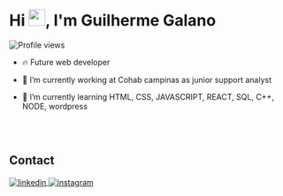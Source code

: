 
<h1 align="left">Hi <img src="https://raw.githubusercontent.com/kaueMarques/kaueMarques/master/hi.gif" height="30px">, I'm Guilherme Galano</h1>
<p align="left"> <img src="https://komarev.com/ghpvc/?username=maykbrito&color=yellow" alt="Profile views" /> </p>

- 🔥  Future web developer

- 🔭 I’m currently working at Cohab campinas as junior support analyst 

- 💬 I’m currently learning HTML, CSS, JAVASCRIPT, REACT, SQL, C++, NODE, wordpress 




<!--

<br><br>

## 🛠 &nbsp;Tech Stack

![JavaScript](https://img.shields.io/badge/-JavaScript-05122A?style=flat&logo=javascript)&nbsp;
![Node.js](https://img.shields.io/badge/-Node.js-05122A?style=flat&logo=node.js)&nbsp;
![HTML](https://img.shields.io/badge/-HTML-05122A?style=flat&logo=HTML5)&nbsp;
![CSS](https://img.shields.io/badge/-CSS-05122A?style=flat&logo=CSS3&logoColor=1572B6)&nbsp;
![React](https://img.shields.io/badge/-React-05122A?style=flat&logo=react)&nbsp;
![Git](https://img.shields.io/badge/-Git-05122A?style=flat&logo=git)&nbsp;
![GitHub](https://img.shields.io/badge/-GitHub-05122A?style=flat&logo=github)&nbsp;
![Markdown](https://img.shields.io/badge/-Markdown-05122A?style=flat&logo=markdown)&nbsp;
![Visual Studio Code](https://img.shields.io/badge/-Visual%20Studio%20Code-05122A?style=flat&logo=visual-studio-code&logoColor=007ACC)&nbsp;
![PostgreSQL](https://img.shields.io/badge/-PostgreSQL-05122A?style=flat&logo=postgresql)&nbsp;
![SQLite](https://img.shields.io/badge/-SQLite-05122A?style=flat&logo=sqlite)&nbsp;

<br><br>

## ⚙️ &nbsp;GitHub Analytics

<p align="left">
<img width="530em" src="https://github-readme-stats.vercel.app/api?username=guilhermegalano&show_icons=true&theme=vision-friendly-dark%22%20alt=%22maykbrito%27s%20stats"/>
<img width="530em" src="https://github-readme-stats.vercel.app/api/top-langs/?username=guilhermegalano&layout=compact&theme=vision-friendly-dark" alt="Guilherme galano's most languages"/>
</p>
-->

<br><br>

## Contact



<a href="https://www.linkedin.com/in/guilherme-galano/" target="_blank">
  <img align="center" src="https://img.shields.io/badge/-GuilhermeGalano-05122A?style=flat&logo=linkedin" alt="linkedin"/>
</a>

<a href="https://www.instagram.com/gui_gallano/" target="_blank">
 <img align="center" src="https://img.shields.io/badge/-GuilhermeGalano-05122A?style=flat&logo=instagram" alt="instagram"/>
</a>

</p>

<!--







